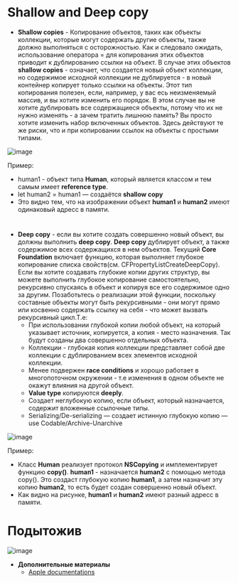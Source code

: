 
# **Shallow and Deep copy**

- **Shallow copies** - Копирование объектов, таких как объекты коллекции, которые могут содержать другие объекты, также должно выполняться с осторожностью. Как и следовало ожидать, использование оператора = для копирования этих объектов приводит к дублированию ссылки на объект. В случае этих объектов **shallow copies** - означает, что создается новый объект коллекции, но содержимое исходной коллекции не дублируется - в новый контейнер копирует только ссылки на объекты. Этот тип копирования полезен, если, например, у вас есь неизменяемый массив, и вы хотите изменить его порядок. В этом случае вы не хотите дублировать все содержащиеся объекты, потому что их не нужно изменять - а зачем тратить лишнюю память? Вы просто хотите изменить набор включенных объектов. Здесь действуют те же риски, что и при копировании ссылок на объекты с простыми типами. 

![image](https://user-images.githubusercontent.com/47610132/162610680-19cbd8e3-2232-493d-a58b-737265e514da.png)

Пример:
  - human1 - объект типа **Human**, который является классом и тем самым имеет **reference type**.
  - let human2 = human1 — создаётся **shallow copy**
  - Это видно тем, что на изображении объект **human1** и **human2** имеют одинаковый адресс в памяти.

#
- **Deep copy** - если вы хотите создать совершенно новый объект, вы должны выполнить **deep copy**. **Deep copy** дублирует объект, а также содержимое всех содержащихся в нем объектов. Текущий **Core Foundation** включает функцию, которая выполняет глубокое копирование списка свойств(см. CFPropertyListCreateDeepCopy). Если вы хотите создавать глубокие копии других структур, вы можете выполнить глубокое копирование самостоятельно, рекурсивно спускаясь в объект и копируя все его содержимое одно за другим. Позаботьтесь о реализации этой функции, поскольку составные объекты могут быть рекурсивными - они могут прямо или косвенно содержать ссылку на себя - что может вызвать рекурсивный цикл.Т.е:
    - При использовании глубокой копии любой объект, на который указывает источник, копируется, а копия - место назначения. Так будут созданы два совершенно отдельных объекта.
    - Коллекции - глубокая копия коллекции представляет собой две коллекции с дублированием всех элементов исходной коллекции.
    - Менее подвержен **race conditions** и хорошо работает в многопоточном окружении - т.е изменения в одном объекте не окажут влияния на другой объект.
    - **Value type** копируются **deeply**.
    - Создает неглубокую копию, если объект, который назначается, содержит вложенные ссылочные типы.
    - Serializing/De-serializing — создает истинную глубокую копию — use Codable/Archive-Unarchive

![image](https://i.yapx.ru/RnzZy.png)

Пример:
  - Класс **Human** реализует протокол **NSCopying** и имплементирует функцию **copy()**. **human1** - назначается  **human2** с помощью метода copy(). Это создаст глубокую копию  **human1**, а затем назначит эту копию **human2**, то есть будет создан совершенно новый объект.
  - Как видно на рисунке, **human1** и **human2** имеют разный адресс в памяти.

# **Подытожив**
![image](https://user-images.githubusercontent.com/47610132/162638699-ad35ae0f-2b7a-480b-a1d4-f781853e4ef6.png)

- **Дополнительные материалы**
  - [Apple documentations](https://developer.apple.com/library/archive/documentation/CoreFoundation/Conceptual/CFMemoryMgmt/Concepts/CopyFunctions.html)
